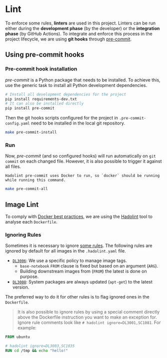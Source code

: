 # Lint

To enforce some rules, **linters** are used in this project.
Linters can be run either during the **development phase** (by the developer) or the **integration phase** (by GitHub Actions).
To integrate and enforce this process in the project lifecycle, we are using **git hooks** through [pre-commit][pre-commit].

## Using pre-commit hooks

### Pre-commit hook installation

_pre-commit_ is a Python package that needs to be installed.
To achieve this, use the generic task to install all Python development dependencies.

```sh
# Install all development dependencies for the project
pip install requirements-dev.txt
# It can also be installed directly
pip install pre-commit
```

Then the git hooks scripts configured for the project in `.pre-commit-config.yaml` need to be installed in the local git repository.

```sh
make pre-commit-install
```

### Run

Now, _pre-commit_ (and so configured hooks) will run automatically on `git commit` on each changed file.
However, it is also possible to trigger it against all files.

```{note}
Hadolint pre-commit uses Docker to run, so `docker` should be running while running this command.
```

```sh
make pre-commit-all
```

## Image Lint

To comply with [Docker best practices][dbp], we are using the [Hadolint][hadolint] tool to analyse each `Dockerfile`.

### Ignoring Rules

Sometimes it is necessary to ignore [some rules][rules].
The following rules are ignored by default for all images in the `.hadolint.yaml` file.

- [`DL3006`][dl3006]: We use a specific policy to manage image tags.
  - `base-notebook` `FROM` clause is fixed but based on an argument (`ARG`).
  - Building downstream images from (`FROM`) the latest is done on purpose.
- [`DL3008`][dl3008]: System packages are always updated (`apt-get`) to the latest version.

The preferred way to do it for other rules is to flag ignored ones in the `Dockerfile`.

> It is also possible to ignore rules by using a special comment directly above the Dockerfile instruction you want to make an exception for.
> Ignore rule comments look like `# hadolint ignore=DL3001,SC1081`.
> For example:

```dockerfile
FROM ubuntu

# hadolint ignore=DL3003,SC1035
RUN cd /tmp && echo "hello!"
```

[hadolint]: https://github.com/hadolint/hadolint
[dbp]: https://docs.docker.com/develop/develop-images/dockerfile_best-practices
[rules]: https://github.com/hadolint/hadolint#rules
[dl3006]: https://github.com/hadolint/hadolint/wiki/DL3006
[dl3008]: https://github.com/hadolint/hadolint/wiki/DL3008
[pre-commit]: https://pre-commit.com/
